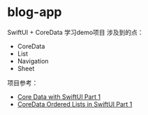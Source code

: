 # blog-app

SwiftUI + CoreData 学习demo项目
涉及到的点：
* CoreData
* List
* Navigation
* Sheet

项目参考：
* [Core Data with SwiftUI Part 1](https://www.youtube.com/watch?v=rrD21xbZfl4&ab_channel=azamsharp)
* [CoreData Ordered Lists in SwiftUI Part 1](https://www.youtube.com/watch?v=2Li7OIQb3hQ&ab_channel=SchwiftyUI)
